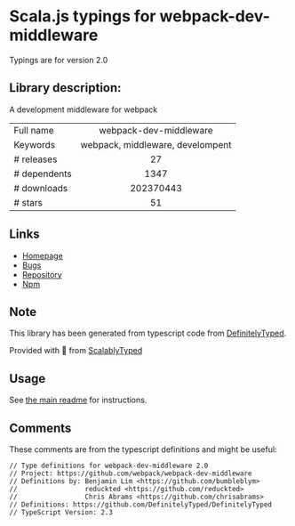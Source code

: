
# Scala.js typings for webpack-dev-middleware

Typings are for version 2.0

## Library description:
A development middleware for webpack

|                    |                 |
| ------------------ | :-------------: |
| Full name          | webpack-dev-middleware |
| Keywords           | webpack, middleware, develompent |
| # releases         | 27 |
| # dependents       | 1347 |
| # downloads        | 202370443 |
| # stars            | 51 |

## Links
- [Homepage](https://github.com/webpack/webpack-dev-middleware)
- [Bugs](https://github.com/webpack/webpack-dev-middleware/issues)
- [Repository](https://github.com/webpack/webpack-dev-middleware)
- [Npm](https://www.npmjs.com/package/webpack-dev-middleware)
    


## Note
This library has been generated from typescript code from [DefinitelyTyped](https://definitelytyped.org).

Provided with :purple_heart: from [ScalablyTyped](https://github.com/oyvindberg/ScalablyTyped)

## Usage
See [the main readme](../../readme.md) for instructions.

## Comments

These comments are from the typescript definitions and might be useful:
```
// Type definitions for webpack-dev-middleware 2.0
// Project: https://github.com/webpack/webpack-dev-middleware
// Definitions by: Benjamin Lim <https://github.com/bumbleblym>
//                 reduckted <https://github.com/reduckted>
//                 Chris Abrams <https://github.com/chrisabrams>
// Definitions: https://github.com/DefinitelyTyped/DefinitelyTyped
// TypeScript Version: 2.3

```

